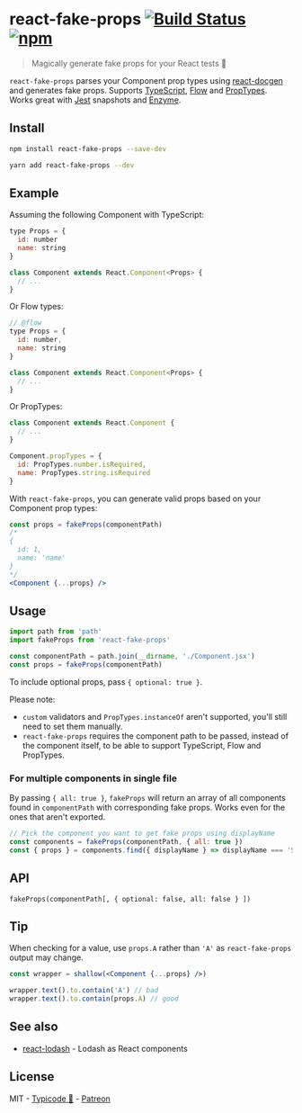 # react-fake-props [![Build Status](https://travis-ci.org/typicode/react-fake-props.svg?branch=master)](https://travis-ci.org/typicode/react-fake-props) [![npm](https://badge.fury.io/js/react-fake-props.svg)](https://www.npmjs.com/package/react-fake-props)

> Magically generate fake props for your React tests 🔮

`react-fake-props` parses your Component prop types using [react-docgen](https://github.com/reactjs/react-docgen) and generates fake props. Supports [TypeScript](https://www.typescriptlang.org/), [Flow](https://flow.org) and [PropTypes](https://github.com/facebook/prop-types). Works great with [Jest](https://facebook.github.io/jest/) snapshots and [Enzyme](https://github.com/airbnb/enzyme).

## Install

```sh
npm install react-fake-props --save-dev
```

```sh
yarn add react-fake-props --dev
```

## Example

Assuming the following Component with TypeScript:

```jsx
type Props = {
  id: number
  name: string
}

class Component extends React.Component<Props> {
  // ...
}
```

Or Flow types:

```jsx
// @flow
type Props = {
  id: number,
  name: string
}

class Component extends React.Component<Props> {
  // ...
}
```

Or PropTypes:

```jsx
class Component extends React.Component {
  // ...
}

Component.propTypes = {
  id: PropTypes.number.isRequired,
  name: PropTypes.string.isRequired
}
```

With `react-fake-props`, you can generate valid props based on your Component prop types:

```jsx
const props = fakeProps(componentPath)
/*
{
  id: 1,
  name: 'name'
}
*/
<Component {...props} />
```

## Usage

```js
import path from 'path'
import fakeProps from 'react-fake-props'

const componentPath = path.join(__dirname, './Component.jsx')
const props = fakeProps(componentPath)
```

To include optional props, pass `{ optional: true }`.

Please note:
- `custom` validators and `PropTypes.instanceOf` aren't supported, you'll still need to set them manually.
- `react-fake-props` requires the component path to be passed, instead of the component itself, to be able to support TypeScript, Flow and PropTypes.

### For multiple components in single file

By passing `{ all: true }`, `fakeProps` will return an array of all components found in `componentPath` with corresponding fake props. Works even for the ones that aren't exported.

```js
// Pick the component you want to get fake props using displayName
const components = fakeProps(componentPath, { all: true })
const { props } = components.find({ displayName } => displayName === 'SomeComponent')
```

## API

`fakeProps(componentPath[, { optional: false, all: false } ])`

## Tip

When checking for a value, use `props.A` rather than `'A'` as `react-fake-props` output may change.

```jsx
const wrapper = shallow(<Component {...props} />)

wrapper.text().to.contain('A') // bad
wrapper.text().to.contain(props.A) // good
```

## See also

* [react-lodash](https://github.com/typicode/react-lodash) - Lodash as React components

## License

MIT - [Typicode :cactus:](https://github.com/typicode) - [Patreon](https://www.patreon.com/typicode)
